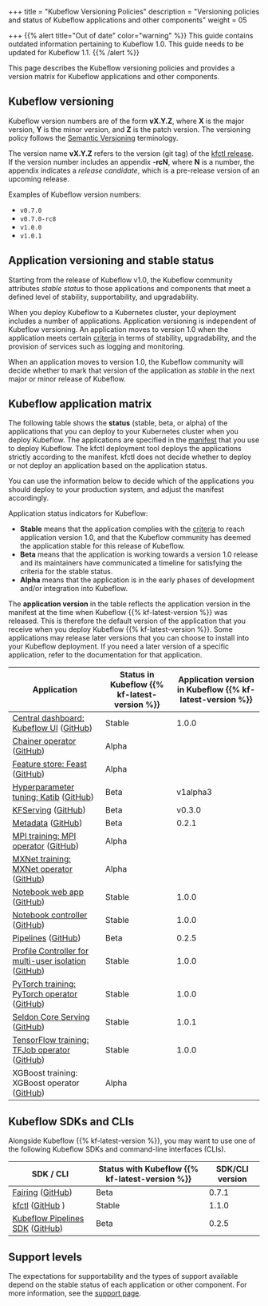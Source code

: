 +++
title = "Kubeflow Versioning Policies"
description = "Versioning policies and status of Kubeflow applications and other components"
weight = 05
                    
+++
{{% alert title="Out of date" color="warning" %}}
This guide contains outdated information pertaining to Kubeflow 1.0. This guide
needs to be updated for Kubeflow 1.1.
{{% /alert %}}

This page describes the Kubeflow versioning policies and provides a version 
matrix for Kubeflow applications and other components.

## Kubeflow versioning

Kubeflow version numbers are of the form **vX.Y.Z**, where **X** is the major 
version, **Y** is the minor version, and **Z** is the patch version. The
versioning policy follows the [Semantic Versioning](https://semver.org/) 
terminology.

The version name **vX.Y.Z** refers to the version (git tag) of the 
[kfctl release](https://github.com/kubeflow/kubeflow/releases). 
If the version number includes an appendix **-rcN**, where **N** is a
number, the appendix indicates a *release candidate*, which is a pre-release 
version of an upcoming release.

Examples of Kubeflow version numbers:

* `v0.7.0`
* `v0.7.0-rc8`
* `v1.0.0`
* `v1.0.1`

<a id="app-versioning"></a>
## Application versioning and stable status

Starting from the release of Kubeflow v1.0, the Kubeflow community 
attributes *stable status* to those applications and components that 
meet a defined level of stability, supportability, and upgradability.

When you deploy Kubeflow to a Kubernetes cluster, your deployment includes a
number of applications. Application versioning is independent of Kubeflow 
versioning. An application moves to version 1.0 when the application meets 
certain 
[criteria](https://github.com/kubeflow/community/blob/master/guidelines/application_requirements.md) 
in terms of stability, upgradability, and the provision of services such as 
logging and monitoring. 

When an application moves to version 1.0, the Kubeflow community will 
decide whether to mark that version of the application as *stable* in the next 
major or minor release of Kubeflow.

<a id="application-matrix"></a>
## Kubeflow application matrix

The following table shows the **status** (stable, beta, or alpha) of the 
applications that you can deploy to your Kubernetes cluster when you deploy 
Kubeflow. The applications are specified in the 
[manifest](https://github.com/kubeflow/manifests/tree/master/kfdef) that you 
use to deploy Kubeflow. The kfctl deployment tool deploys the applications 
strictly according to the manifest. kfctl does not decide whether to deploy or
not deploy an application based on the application status.

You can use the information below to decide which of the applications you should
deploy to your production system, and adjust the manifest accordingly.

Application status indicators for Kubeflow:

* **Stable** means that the application complies with the 
  [criteria](https://github.com/kubeflow/community/blob/master/guidelines/application_requirements.md)
  to reach application version 1.0, and that the Kubeflow community has deemed 
  the application stable for this release of Kubeflow.
* **Beta** means that the application is working towards a version 1.0 release
  and its maintainers have communicated a timeline for satisfying the criteria
  for the stable status.
* **Alpha** means that the application is in the early phases of 
  development and/or integration into Kubeflow.

The **application version** in the table reflects the application version in
the manifest at the time when Kubeflow {{% kf-latest-version %}} was
released. This is therefore the default version of the application that you
receive when you deploy Kubeflow {{% kf-latest-version %}}. Some applications 
may release later versions that you can choose to install into your Kubeflow
deployment. If you need a later version of a specific application, refer to the
documentation for that application.

<div class="table-responsive">
  <table class="table table-bordered">
    <thead class="thead-light">
      <tr>
        <th>Application</th>
        <th>Status in Kubeflow {{% kf-latest-version %}}</th>
        <th>Application version in Kubeflow {{% kf-latest-version %}}</th>
      </tr>
    </thead>
    <tbody>
      <tr>
        <td><a href="/docs/components/central-dash/overview/">Central 
          dashboard: Kubeflow UI</a>
          (<a href="https://github.com/kubeflow/kubeflow/tree/master/components/centraldashboard">GitHub</a>)
        </td>
        <td>Stable</td>
        <td>1.0.0</td>
      </tr>      
      <tr>
        <td><a href="/docs/components/training/chainer/">Chainer operator</a>
        (<a href="https://github.com/kubeflow/chainer-operator">GitHub</a>)
        </td>
        <td>Alpha</td>
        <td></td>
      </tr>      
      <tr>
        <td><a href="/docs/components/feature-store/overview">Feature store: Feast</a>
        (<a href="https://github.com/feast-dev/feast">GitHub</a>)
        </td>
        <td>Alpha</td>
        <td></td>
      </tr>
      <tr>
        <td><a href="/docs/components/hyperparameter-tuning/overview/">Hyperparameter
          tuning: Katib</a>
          (<a href="https://github.com/kubeflow/katib">GitHub</a>)
          </td>
        <td>Beta</td>
        <td>v1alpha3</td>
      </tr>
      <tr>
        <td><a href="/docs/components/serving/kfserving/">KFServing</a>
          (<a href="https://github.com/kubeflow/kfserving">GitHub</a>)
        </td>
        <td>Beta</td>
        <td>v0.3.0</td>
      </tr>
      <tr>
        <td><a href="/docs/components/misc/metadata/">Metadata</a>
          (<a href="https://github.com/kubeflow/metadata">GitHub</a>)
        </td>
        <td>Beta</td>
        <td>0.2.1</td>
      </tr>
      <tr>
        <td><a href="/docs/components/training/mpi/">MPI training: MPI 
          operator</a>
          (<a href="https://github.com/kubeflow/mpi-operator">GitHub</a>)
        </td>
        <td>Alpha</td>
        <td></td>
      </tr>
      <tr>
        <td><a href="/docs/components/training/mxnet/">MXNet training: MXNet 
          operator</a>
          (<a href="https://github.com/kubeflow/mxnet-operator">GitHub</a>)
        </td>
        <td>Alpha</td>
        <td></td>
      </tr>
      <tr>
        <td><a href="/docs/notebooks/why-use-jupyter-notebook/">Notebook web
          app</a>
          (<a href="https://github.com/kubeflow/kubeflow/tree/master/components/jupyter-web-app">GitHub</a>)
        <td>Stable</td>
        <td>1.0.0</td>
      </tr>
      <tr>
        <td><a href="/docs/notebooks/why-use-jupyter-notebook/">Notebook 
          controller</a> 
          (<a href="https://github.com/kubeflow/kubeflow/tree/master/components/notebook-controller">GitHub</a>)
        </td>
        <td>Stable</td>
        <td>1.0.0</td>
      </tr>
      <tr>
        <td><a href="/docs/pipelines/overview/pipelines-overview/">Pipelines</a>
          (<a href="https://github.com/kubeflow/pipelines">GitHub</a>)
        </td>
        <td>Beta</td>
        <td>0.2.5</td>
      </tr>
      <tr>
        <td><a href="/docs/components/multi-tenancy/">Profile 
          Controller for multi-user isolation</a> 
          (<a href="https://github.com/kubeflow/kubeflow/tree/master/components/profile-controller">GitHub</a>)
        </td>
        <td>Stable</td>
        <td>1.0.0</td>
      </tr>
      <tr>
        <td><a href="/docs/components/training/pytorch/">PyTorch training: PyTorch operator</a> 
          (<a href="https://github.com/kubeflow/pytorch-operator">GitHub</a>)
        </td>
        <td>Stable</td>
        <td>1.0.0</td>
      </tr>
      <tr>
        <td><a href="/docs/components/serving/seldon">Seldon Core Serving</a> 
          (<a href="https://github.com/SeldonIO/seldon-core">GitHub</a>)
        </td>
        <td>Stable</td>
        <td>1.0.1</td>
      </tr>
      <tr>
        <td><a href="/docs/components/training/tftraining/">TensorFlow training:
          TFJob operator</a>
          (<a href="https://github.com/kubeflow/tf-operator">GitHub</a>)
        </td>
        <td>Stable</td>
        <td>1.0.0</td>
      </tr>
      <tr>
        <td>XGBoost training: XGBoost operator
        (<a href="https://github.com/kubeflow/xgboost-operator">GitHub</a>)
        </td>
        <td>Alpha</td>
        <td></td>
      </tr>
    </tbody>
  </table>
</div>

<a id="sdk-matrix"></a>
## Kubeflow SDKs and CLIs

Alongside Kubeflow {{% kf-latest-version %}}, you may want to use 
one of the following Kubeflow SDKs and command-line interfaces 
(CLIs).

<div class="table-responsive">
  <table class="table table-bordered">
    <thead class="thead-light">
      <tr>
        <th>SDK / CLI</th>
        <th>Status with Kubeflow {{% kf-latest-version %}}</th>
        <th>SDK/CLI version</th>
      </tr>
    </thead>
    <tbody>
      <tr>
        <td><a href="/docs/fairing/fairing-overview/">Fairing</a> 
          (<a href="https://github.com/kubeflow/fairing">GitHub</a>)
        </td>
        <td>Beta</td>
        <td>0.7.1</td>
      </tr>
      <tr>
        <td><a href="/docs/other-guides/kustomize/">kfctl</a> 
          (<a href="https://github.com/kubeflow/kfctl">GitHub</a> )
        </td>
        <td>Stable</td>
        <td>1.1.0</td>
      </tr>
      <tr>
        <td><a href="/docs/pipelines/building-pipelines/pipelines-sdk/sdk-overview/">Kubeflow Pipelines SDK</a> 
          (<a href="https://github.com/kubeflow/pipelines">GitHub</a>)
        </td>
        <td>Beta</td>
        <td>0.2.5</td>
      </tr>
    </tbody>
  </table>
</div>

## Support levels

The expectations for supportability and the types of support available depend
on the stable status of each application or other component.
For more information, see the [support page](/docs/other-guides/support/).
